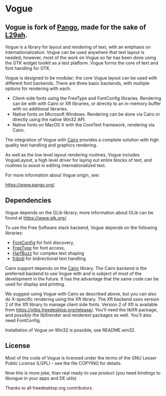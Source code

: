 Vogue
=====

## Vogue is fork of [Pango](https://github.com/GNOME/pango), made for the sake of [L29ah](https://github.com/l29ah).

Vogue is a library for layout and rendering of text, with an emphasis
on internationalization. Vogue can be used anywhere that text layout
is needed; however, most of the work on Vogue so far has been done using
the GTK widget toolkit as a test platform. Vogue forms the core of text
and font handling for GTK.

Vogue is designed to be modular; the core Vogue layout can be used
with different font backends. There are three basic backends, with
multiple options for rendering with each.

- Client-side fonts using the FreeType and FontConfig libraries.
  Rendering can be with with Cairo or Xft libraries, or directly
  to an in-memory buffer with no additional libraries.
- Native fonts on Microsoft Windows. Rendering can be done via Cairo
  or directly using the native Win32 API.
- Native fonts on MacOS X with the CoreText framework, rendering via
  Cairo.

The integration of Vogue with [Cairo](https://cairographics.org)
provides a complete solution with high quality text handling and
graphics rendering.

As well as the low level layout rendering routines, Vogue includes
VogueLayout, a high level driver for laying out entire blocks of text,
and routines to assist in editing internationalized text.

For more information about Vogue origin, see:

 https://www.pango.org/

Dependencies
------------
Vogue depends on the GLib library; more information about GLib can
be found at https://www.gtk.org/.

To use the Free Software stack backend, Vogue depends on the following
libraries:

- [FontConfig](https://www.fontconfig.org) for font discovery,
- [FreeType](https://www.freetype.org) for font access,
- [HarfBuzz](http://www.harfbuzz.org) for complex text shaping
- [fribidi](http://fribidi.org) for bidirectional text handling

Cairo support depends on the [Cairo](https://cairographics.org) library.
The Cairo backend is the preferred backend to use Vogue with and is
subject of most of the development in the future.  It has the
advantage that the same code can be used for display and printing.

We suggest using Vogue with Cairo as described above, but you can also
do X-specific rendering using the Xft library. The Xft backend uses
version 2 of the Xft library to manage client side fonts. Version 2 of
Xft is available from https://xlibs.freedesktop.org/release/.  You'll
need the libXft package, and possibly the libXrender and renderext
packages as well.  You'll also need FontConfig.

Installation of Vogue on Win32 is possible, see README.win32.

License
-------
Most of the code of Vogue is licensed under the terms of the
GNU Lesser Public License (LGPL) - see the file COPYING for details.

Now this is more joke, than real ready-to use product (you need bindings to libvogue in your apps and DE utils)

Thanks to all freedesktop.org contributors.

